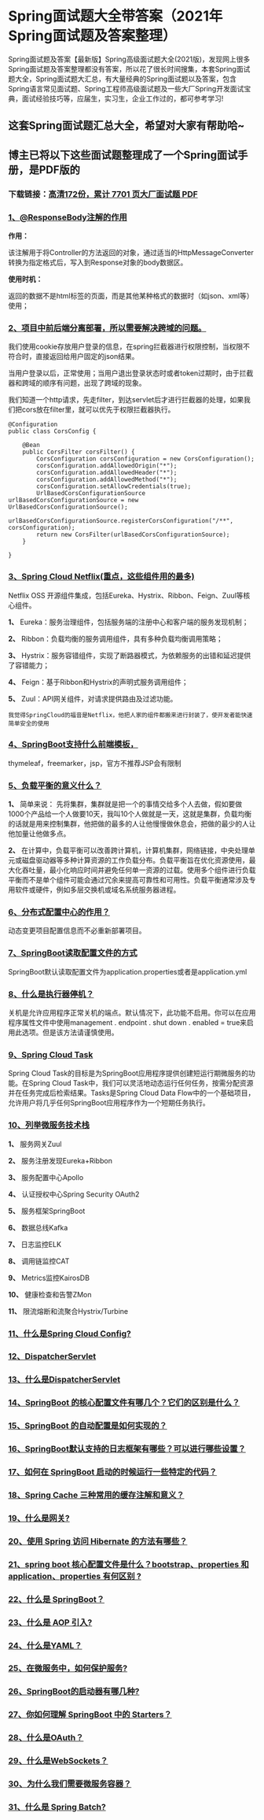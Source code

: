 # Spring面试题大全带答案（2021年Spring面试题及答案整理）

Spring面试题及答案【最新版】Spring高级面试题大全(2021版)，发现网上很多Spring面试题及答案整理都没有答案，所以花了很长时间搜集，本套Spring面试题大全，Spring面试题大汇总，有大量经典的Spring面试题以及答案，包含Spring语言常见面试题、Spring工程师高级面试题及一些大厂Spring开发面试宝典，面试经验技巧等，应届生，实习生，企业工作过的，都可参考学习!

## 这套Spring面试题汇总大全，希望对大家有帮助哈~ 

## 博主已将以下这些面试题整理成了一个Spring面试手册，是PDF版的

### 下载链接：[高清172份，累计 7701 页大厂面试题  PDF](https://github.com/javatechnorth/javanorth-itbooks/blob/master/docs/index.md)


### [1、@ResponseBody注解的作用](https://gitee.com/souyunku/NewDevBooks/blob/master/docs/Spring/Spring面试题大全带答案（2021年Spring面试题及答案整理）.md#1@responsebody注解的作用)  


**作用：**

该注解用于将Controller的方法返回的对象，通过适当的HttpMessageConverter转换为指定格式后，写入到Response对象的body数据区。

**使用时机：**

返回的数据不是html标签的页面，而是其他某种格式的数据时（如json、xml等）使用；


### [2、项目中前后端分离部署，所以需要解决跨域的问题。](https://gitee.com/souyunku/NewDevBooks/blob/master/docs/Spring/Spring面试题大全带答案（2021年Spring面试题及答案整理）.md#2项目中前后端分离部署所以需要解决跨域的问题。)  


我们使用cookie存放用户登录的信息，在spring拦截器进行权限控制，当权限不符合时，直接返回给用户固定的json结果。

当用户登录以后，正常使用；当用户退出登录状态时或者token过期时，由于拦截器和跨域的顺序有问题，出现了跨域的现象。

我们知道一个http请求，先走filter，到达servlet后才进行拦截器的处理，如果我们把cors放在filter里，就可以优先于权限拦截器执行。

```
@Configuration
public class CorsConfig {

    @Bean
    public CorsFilter corsFilter() {
        CorsConfiguration corsConfiguration = new CorsConfiguration();
        corsConfiguration.addAllowedOrigin("*");
        corsConfiguration.addAllowedHeader("*");
        corsConfiguration.addAllowedMethod("*");
        corsConfiguration.setAllowCredentials(true);
        UrlBasedCorsConfigurationSource urlBasedCorsConfigurationSource = new UrlBasedCorsConfigurationSource();
        urlBasedCorsConfigurationSource.registerCorsConfiguration("/**", corsConfiguration);
        return new CorsFilter(urlBasedCorsConfigurationSource);
    }

}
```


### [3、Spring Cloud Netflix(重点，这些组件用的最多)](https://gitee.com/souyunku/NewDevBooks/blob/master/docs/Spring/Spring面试题大全带答案（2021年Spring面试题及答案整理）.md#3spring-cloud-netflix重点这些组件用的最多)  


Netflix OSS 开源组件集成，包括Eureka、Hystrix、Ribbon、Feign、Zuul等核心组件。

**1、** Eureka：服务治理组件，包括服务端的注册中心和客户端的服务发现机制；

**2、** Ribbon：负载均衡的服务调用组件，具有多种负载均衡调用策略；

**3、** Hystrix：服务容错组件，实现了断路器模式，为依赖服务的出错和延迟提供了容错能力；

**4、** Feign：基于Ribbon和Hystrix的声明式服务调用组件；

**5、** Zuul：API网关组件，对请求提供路由及过滤功能。

`我觉得SpringCloud的福音是Netflix，他把人家的组件都搬来进行封装了，使开发者能快速简单安全的使用`


### [4、SpringBoot支持什么前端模板，](https://gitee.com/souyunku/NewDevBooks/blob/master/docs/Spring/Spring面试题大全带答案（2021年Spring面试题及答案整理）.md#4springboot支持什么前端模板)  


thymeleaf，freemarker，jsp，官方不推荐JSP会有限制


### [5、负载平衡的意义什么？](https://gitee.com/souyunku/NewDevBooks/blob/master/docs/Spring/Spring面试题大全带答案（2021年Spring面试题及答案整理）.md#5负载平衡的意义什么)  


**1、** 简单来说： 先将集群，集群就是把一个的事情交给多个人去做，假如要做1000个产品给一个人做要10天，我叫10个人做就是一天，这就是集群，负载均衡的话就是用来控制集群，他把做的最多的人让他慢慢做休息会，把做的最少的人让他加量让他做多点。

**2、** 在计算中，负载平衡可以改善跨计算机，计算机集群，网络链接，中央处理单元或磁盘驱动器等多种计算资源的工作负载分布。负载平衡旨在优化资源使用，最大化吞吐量，最小化响应时间并避免任何单一资源的过载。使用多个组件进行负载平衡而不是单个组件可能会通过冗余来提高可靠性和可用性。负载平衡通常涉及专用软件或硬件，例如多层交换机或域名系统服务器进程。


### [6、分布式配置中心的作用？](https://gitee.com/souyunku/NewDevBooks/blob/master/docs/Spring/Spring面试题大全带答案（2021年Spring面试题及答案整理）.md#6分布式配置中心的作用)  


动态变更项目配置信息而不必重新部署项目。


### [7、SpringBoot读取配置文件的方式](https://gitee.com/souyunku/NewDevBooks/blob/master/docs/Spring/Spring面试题大全带答案（2021年Spring面试题及答案整理）.md#7springboot读取配置文件的方式)  


SpringBoot默认读取配置文件为application.properties或者是application.yml


### [8、什么是执行器停机？](https://gitee.com/souyunku/NewDevBooks/blob/master/docs/Spring/Spring面试题大全带答案（2021年Spring面试题及答案整理）.md#8什么是执行器停机)  


关机是允许应用程序正常关机的端点。默认情况下，此功能不启用。你可以在应用程序属性文件中使用management . endpoint . shut down . enabled = true来启用此选项。但是该方法请谨慎使用。


### [9、Spring Cloud Task](https://gitee.com/souyunku/NewDevBooks/blob/master/docs/Spring/Spring面试题大全带答案（2021年Spring面试题及答案整理）.md#9spring-cloud-task)  


Spring Cloud Task的目标是为SpringBoot应用程序提供创建短运行期微服务的功能。在Spring Cloud Task中，我们可以灵活地动态运行任何任务，按需分配资源并在任务完成后检索结果。Tasks是Spring Cloud Data Flow中的一个基础项目，允许用户将几乎任何SpringBoot应用程序作为一个短期任务执行。


### [10、列举微服务技术栈](https://gitee.com/souyunku/NewDevBooks/blob/master/docs/Spring/Spring面试题大全带答案（2021年Spring面试题及答案整理）.md#10列举微服务技术栈)  


**1、** 服务⽹关Zuul

**2、** 服务注册发现Eureka+Ribbon

**3、** 服务配置中⼼Apollo

**4、** 认证授权中⼼Spring Security OAuth2

**5、** 服务框架SpringBoot

**6、** 数据总线Kafka

**7、** ⽇志监控ELK

**8、** 调⽤链监控CAT

**9、** Metrics监控KairosDB

**10、** 健康检查和告警ZMon

**11、** 限流熔断和流聚合Hystrix/Turbine


### [11、什么是Spring Cloud Config?](https://gitee.com/souyunku/NewDevBooks/blob/master/docs/Spring/Spring面试题大全带答案（2021年Spring面试题及答案整理）.md#11什么是spring-cloud-config)  

### [12、DispatcherServlet](https://gitee.com/souyunku/NewDevBooks/blob/master/docs/Spring/Spring面试题大全带答案（2021年Spring面试题及答案整理）.md#12dispatcherservlet)  

### [13、什么是DispatcherServlet](https://gitee.com/souyunku/NewDevBooks/blob/master/docs/Spring/Spring面试题大全带答案（2021年Spring面试题及答案整理）.md#13什么是dispatcherservlet)  

### [14、SpringBoot 的核心配置文件有哪几个？它们的区别是什么？](https://gitee.com/souyunku/NewDevBooks/blob/master/docs/Spring/Spring面试题大全带答案（2021年Spring面试题及答案整理）.md#14springboot-的核心配置文件有哪几个它们的区别是什么)  

### [15、SpringBoot 的自动配置是如何实现的？](https://gitee.com/souyunku/NewDevBooks/blob/master/docs/Spring/Spring面试题大全带答案（2021年Spring面试题及答案整理）.md#15springboot-的自动配置是如何实现的)  

### [16、SpringBoot默认支持的日志框架有哪些？可以进行哪些设置？](https://gitee.com/souyunku/NewDevBooks/blob/master/docs/Spring/Spring面试题大全带答案（2021年Spring面试题及答案整理）.md#16springboot默认支持的日志框架有哪些可以进行哪些设置)  

### [17、如何在 SpringBoot 启动的时候运行一些特定的代码？](https://gitee.com/souyunku/NewDevBooks/blob/master/docs/Spring/Spring面试题大全带答案（2021年Spring面试题及答案整理）.md#17如何在-springboot-启动的时候运行一些特定的代码)  

### [18、Spring Cache 三种常用的缓存注解和意义？](https://gitee.com/souyunku/NewDevBooks/blob/master/docs/Spring/Spring面试题大全带答案（2021年Spring面试题及答案整理）.md#18spring-cache-三种常用的缓存注解和意义)  

### [19、什么是网关?](https://gitee.com/souyunku/NewDevBooks/blob/master/docs/Spring/Spring面试题大全带答案（2021年Spring面试题及答案整理）.md#19什么是网关)  

### [20、使用 Spring 访问 Hibernate 的方法有哪些？](https://gitee.com/souyunku/NewDevBooks/blob/master/docs/Spring/Spring面试题大全带答案（2021年Spring面试题及答案整理）.md#20使用-spring-访问-hibernate-的方法有哪些)  

### [21、spring boot 核心配置文件是什么？bootstrap、properties 和 application、properties 有何区别 ?](https://gitee.com/souyunku/NewDevBooks/blob/master/docs/Spring/Spring面试题大全带答案（2021年Spring面试题及答案整理）.md#21spring-boot-核心配置文件是什么bootstrapproperties-和-applicationproperties-有何区别-)  

### [22、什么是 SpringBoot？](https://gitee.com/souyunku/NewDevBooks/blob/master/docs/Spring/Spring面试题大全带答案（2021年Spring面试题及答案整理）.md#22什么是-springboot)  

### [23、什么是 AOP 引入?](https://gitee.com/souyunku/NewDevBooks/blob/master/docs/Spring/Spring面试题大全带答案（2021年Spring面试题及答案整理）.md#23什么是-aop-引入)  

### [24、什么是YAML？](https://gitee.com/souyunku/NewDevBooks/blob/master/docs/Spring/Spring面试题大全带答案（2021年Spring面试题及答案整理）.md#24什么是yaml)  

### [25、在微服务中，如何保护服务?](https://gitee.com/souyunku/NewDevBooks/blob/master/docs/Spring/Spring面试题大全带答案（2021年Spring面试题及答案整理）.md#25在微服务中如何保护服务)  

### [26、SpringBoot的启动器有哪几种?](https://gitee.com/souyunku/NewDevBooks/blob/master/docs/Spring/Spring面试题大全带答案（2021年Spring面试题及答案整理）.md#26springboot的启动器有哪几种)  

### [27、你如何理解 SpringBoot 中的 Starters？](https://gitee.com/souyunku/NewDevBooks/blob/master/docs/Spring/Spring面试题大全带答案（2021年Spring面试题及答案整理）.md#27你如何理解-springboot-中的-starters)  

### [28、什么是OAuth？](https://gitee.com/souyunku/NewDevBooks/blob/master/docs/Spring/Spring面试题大全带答案（2021年Spring面试题及答案整理）.md#28什么是oauth)  

### [29、什么是WebSockets？](https://gitee.com/souyunku/NewDevBooks/blob/master/docs/Spring/Spring面试题大全带答案（2021年Spring面试题及答案整理）.md#29什么是websockets)  

### [30、为什么我们需要微服务容器？](https://gitee.com/souyunku/NewDevBooks/blob/master/docs/Spring/Spring面试题大全带答案（2021年Spring面试题及答案整理）.md#30为什么我们需要微服务容器)  

### [31、什么是 Spring Batch?](https://gitee.com/souyunku/NewDevBooks/blob/master/docs/Spring/Spring面试题大全带答案（2021年Spring面试题及答案整理）.md#31什么是-spring-batch)  





